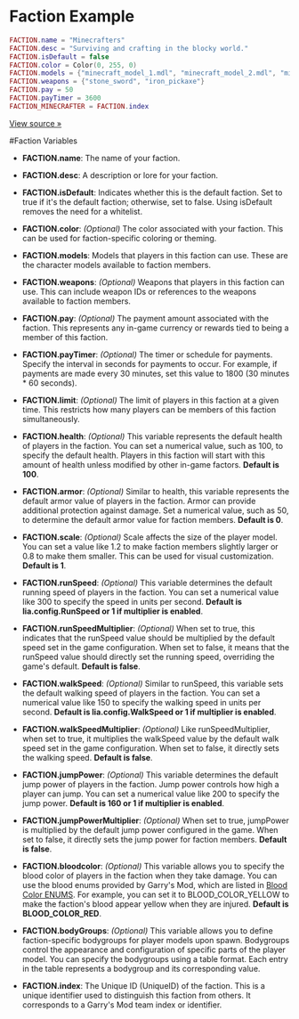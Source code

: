 # Faction Example

```lua
FACTION.name = "Minecrafters"
FACTION.desc = "Surviving and crafting in the blocky world."
FACTION.isDefault = false
FACTION.color = Color(0, 255, 0)
FACTION.models = {"minecraft_model_1.mdl", "minecraft_model_2.mdl", "minecraft_model_3.mdl",}
FACTION.weapons = {"stone_sword", "iron_pickaxe"}
FACTION.pay = 50
FACTION.payTimer = 3600
FACTION_MINECRAFTER = FACTION.index
```

[View source »](https://github.com/Lilia-Framework/Lilia/blob/main/lilia/modules/core/teams/libraries/server.lua#L48)

#Faction Variables

- **FACTION.name**: The name of your faction.

- **FACTION.desc**: A description or lore for your faction.

- **FACTION.isDefault**: Indicates whether this is the default faction. Set to true if it's the default faction; otherwise, set to false. Using isDefault removes the need for a whitelist.

- **FACTION.color**: _(Optional)_ The color associated with your faction. This can be used for faction-specific coloring or theming.

- **FACTION.models**: Models that players in this faction can use. These are the character models available to faction members.

- **FACTION.weapons**: _(Optional)_ Weapons that players in this faction can use. This can include weapon IDs or references to the weapons available to faction members.

- **FACTION.pay**: _(Optional)_ The payment amount associated with the faction. This represents any in-game currency or rewards tied to being a member of this faction.

- **FACTION.payTimer**: _(Optional)_ The timer or schedule for payments. Specify the interval in seconds for payments to occur. For example, if payments are made every 30 minutes, set this value to 1800 (30 minutes \* 60 seconds).

- **FACTION.limit**: _(Optional)_ The limit of players in this faction at a given time. This restricts how many players can be members of this faction simultaneously.

- **FACTION.health**: _(Optional)_ This variable represents the default health of players in the faction. You can set a numerical value, such as 100, to specify the default health. Players in this faction will start with this amount of health unless modified by other in-game factors. **Default is 100**.

- **FACTION.armor**: _(Optional)_ Similar to health, this variable represents the default armor value of players in the faction. Armor can provide additional protection against damage. Set a numerical value, such as 50, to determine the default armor value for faction members. **Default is 0**.

- **FACTION.scale**: _(Optional)_ Scale affects the size of the player model. You can set a value like 1.2 to make faction members slightly larger or 0.8 to make them smaller. This can be used for visual customization. **Default is 1**.

- **FACTION.runSpeed**: _(Optional)_ This variable determines the default running speed of players in the faction. You can set a numerical value like 300 to specify the speed in units per second. **Default is lia.config.RunSpeed or 1 if multiplier is enabled**.

- **FACTION.runSpeedMultiplier**: _(Optional)_ When set to true, this indicates that the runSpeed value should be multiplied by the default speed set in the game configuration. When set to false, it means that the runSpeed value should directly set the running speed, overriding the game's default. **Default is false**.

- **FACTION.walkSpeed**: _(Optional)_ Similar to runSpeed, this variable sets the default walking speed of players in the faction. You can set a numerical value like 150 to specify the walking speed in units per second. **Default is lia.config.WalkSpeed or 1 if multiplier is enabled**.

- **FACTION.walkSpeedMultiplier**: _(Optional)_ Like runSpeedMultiplier, when set to true, it multiplies the walkSpeed value by the default walk speed set in the game configuration. When set to false, it directly sets the walking speed. **Default is false**.

- **FACTION.jumpPower**: _(Optional)_ This variable determines the default jump power of players in the faction. Jump power controls how high a player can jump. You can set a numerical value like 200 to specify the jump power. **Default is 160 or 1 if multiplier is enabled**.

- **FACTION.jumpPowerMultiplier**: _(Optional)_ When set to true, jumpPower is multiplied by the default jump power configured in the game. When set to false, it directly sets the jump power for faction members. **Default is false**.

- **FACTION.bloodcolor**: _(Optional)_ This variable allows you to specify the blood color of players in the faction when they take damage. You can use the blood enums provided by Garry's Mod, which are listed in [Blood Color ENUMS](https://wiki.facepunch.com/gmod/Enums/BLOOD_COLOR). For example, you can set it to BLOOD_COLOR_YELLOW to make the faction's blood appear yellow when they are injured. **Default is BLOOD_COLOR_RED**.

- **FACTION.bodyGroups**: _(Optional)_ This variable allows you to define faction-specific bodygroups for player models upon spawn. Bodygroups control the appearance and configuration of specific parts of the player model. You can specify the bodygroups using a table format. Each entry in the table represents a bodygroup and its corresponding value.

- **FACTION.index**: The Unique ID (UniqueID) of the faction. This is a unique identifier used to distinguish this faction from others. It corresponds to a Garry's Mod team index or identifier.

